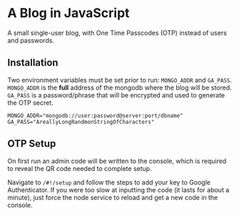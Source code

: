 # A Blog in JavaScript
A small single-user blog, with One Time Passcodes (OTP) instead of users and passwords. 

## Installation
Two environment variables must be set prior to run: `MONGO_ADDR` and `GA_PASS`. `MONGO_ADDR` is the  **full** address of the mongodb where the blog will be stored. `GA_PASS` is a password/phrase that will be encrypted and used to generate the OTP secret. 

``MONGO_ADDR="mongodb://user:password@server:port/dbname"
GA_PASS="AreallyLongRandmonStringOfCharacters"
``

## OTP Setup
On first run an admin code will be written to the console, which is required to reveal the QR code needed to complete setup. 

Navigate to `/#!/setup` and follow the steps to add your key to Google Authenticator. If you were too slow at inputting the code (it lasts for about a minute), just force the node service to reload and get a new code in the console. 